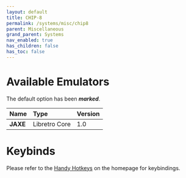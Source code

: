 ```yaml
---
layout: default
title: CHIP-8
permalink: /systems/misc/chip8
parent: Miscellaneous
grand_parent: Systems
nav_enabled: true
has_children: false
has_toc: false
---
```


# Available Emulators

The default option has been ***marked***.

| Name                   | Type             | Version           |
|:-----------------------|:-----------------|:------------------|
| **JAXE**               | Libretro Core    | 1.0               |


# Keybinds 

Please refer to the [Handy Hotkeys](/#handyhotkeys) on the homepage for keybindings.